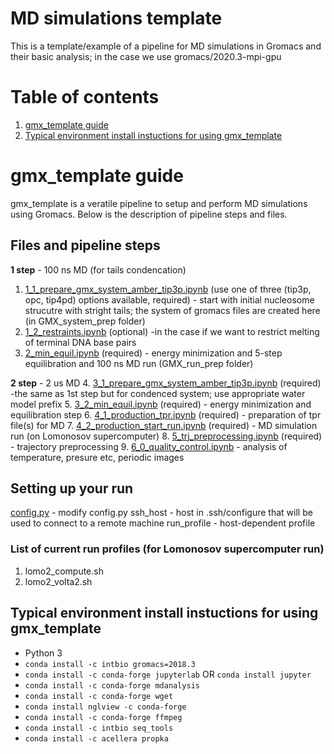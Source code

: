 # MD simulations template
This is a template/example of a pipeline for MD simulations in Gromacs and their basic analysis; in the case we use gromacs/2020.3-mpi-gpu

# Table of contents
1. [gmx_template guide](guide)
3. [Typical environment install instuctions for using gmx_template](#envinstall)


# gmx_template guide <a name="guide"></a>
gmx_template is a veratile pipeline to setup and perform MD simulations using Gromacs. Below is the description of pipeline steps and files.

## Files and pipeline steps

**1 step** - 100 ns MD (for tails condencation)
1. [1_1_prepare_gmx_system_amber_tip3p.ipynb](1_1_prepare_gmx_system_amber_tip3p.ipynb) (use one of three (tip3p, opc, tip4pd) options available, required) - start with initial nucleosome strucutre with stright tails; the system of gromacs files are created here (in GMX_system_prep folder) 
2. [1_2_restraints.ipynb](1_2_restraints.ipynb) (optional) -in the case if we want to restrict melting of terminal DNA base pairs  
3. [2_min_equil.ipynb](2_min_equil.ipynb) (required) - energy minimization and 5-step equilibration and 100 ns MD run (GMX_run_prep folder) 

**2 step** - 2 us MD 
4. [3_1_prepare_gmx_system_amber_tip3p.ipynb](3_1_prepare_gmx_system_amber_tip3p.ipynb) (required) -the same as 1st step but for condenced system; use appropriate water model prefix 
5. [3_2_min_equil.ipynb](3_2_min_equil.ipynb) (required) -  energy minimization and equilibration step 
6. [4_1_production_tpr.ipynb](4_1_production_tpr.ipynb) (required) - preparation of tpr file(s) for MD 
7. [4_2_production_start_run.ipynb](4_2_production_start_run.ipynb) (required) - MD simulation run (on Lomonosov supercomputer)
8. [5_trj_preprocessing.ipynb](5_trj_preprocessing.ipynb) (required) - trajectory preprocessing 
9. [6_0_quality_control.ipynb](6_0_quality_control.ipynb) - analysis of temperature, presure etc, periodic images 

## Setting up your run
[config.py](config.py) - modify config.py 
ssh_host - host in .ssh/configure that will be used to connect to a remote machine
run_profile - host-dependent profile 

### List of current run profiles (for Lomonosov supercomputer run)
1. lomo2_compute.sh 
2. lomo2_volta2.sh 

## Typical environment install instuctions for using gmx_template <a name="envinstall"></a>
- Python 3
- `conda install -c intbio gromacs=2018.3`
- `conda install -c conda-forge jupyterlab` OR `conda install jupyter`
- `conda install -c conda-forge mdanalysis`
- `conda install -c conda-forge wget`
- `conda install nglview -c conda-forge`
- `conda install -c conda-forge ffmpeg`
- `conda install -c intbio seq_tools`
- `conda install -c acellera propka`




